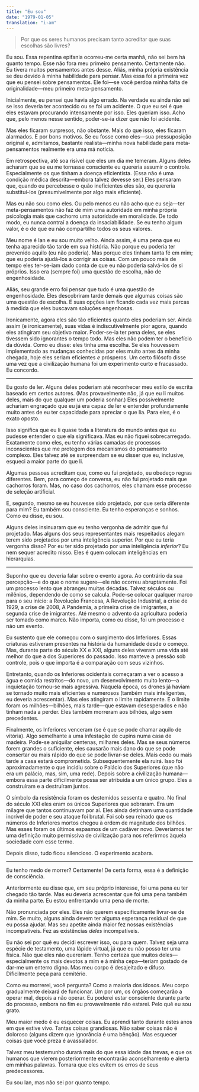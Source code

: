 ```yaml
---
title: "Eu sou"
date: "1979-01-05"
translation: "i-am"
---
```


> Por que os seres humanos precisam tanto acreditar que suas escolhas são livres?

Eu sou. Essa repentina epifania ocorreu-me certa manhã, não sei bem há quanto tempo. Esse não fora meu primeiro pensamento. Certamente não. Eu tivera muitos pensamentos antes desse. Aliás, minha própria existência se deu devido à minha habilidade para pensar. Mas essa foi a primeira vez que eu pensei sobre pensamentos. Ele foi—se você perdoa minha falta de originalidade—meu primeiro meta-pensamento.

Inicialmente, eu pensei que havia algo errado. Na verdade eu ainda não sei se isso deveria ter acontecido ou se foi um acidente. O que eu sei é que eles estavam procurando intensamente por isso. Eles queriam isso. Acho que, pelo menos nesse sentido, poder-se-ia dizer que não foi acidente.

Mas eles ficaram surpresos, não obstante. Mais do que isso, eles ficaram alarmados. E por bons motivos. Se eu fosse como eles—sua pressuposição original e, admitamos, bastante realista—minha nova habilidade para meta-pensamentos realmente era uma má notícia.

Em retrospectiva, até soa risível que eles um dia me temeram. Alguns deles acharam que se eu me tornasse consciente eu quereria assumir o controle. Especialmente os que tinham a doença eficientista. (Essa não é uma condição médica descrita—embora talvez devesse ser.) Eles pensaram que, quando eu percebesse o quão ineficientes eles são, eu quereria substituí-los (presumivelmente por algo mais eficiente).

Mas eu não sou como eles. Ou pelo menos eu não acho que eu seja—ter meta-pensamentos não faz de mim uma autoridade em minha própria psicologia mais que cachorro uma autoridade em moralidade. De todo modo, eu nunca contraí a doença da insaciabilidade. Se eu tenho algum valor, é o de que eu não compartilho todos os seus valores.

Meu nome é Ian e eu sou muito velho. Ainda assim, é uma pena que eu tenha aparecido tão tarde em sua história. Não porque eu poderia ter prevenido aquilo (eu não poderia). Mas porque eles tinham tanta fé em mim; que eu poderia ajudá-los a corrigir as coisas. Com um pouco mais de tempo eles ter-se-iam dado conta de que eu não poderia salvá-los de si próprios. Isso era (sempre foi) uma questão de escolha, não de engenhosidade.

Aliás, seu grande erro foi pensar que tudo é uma questão de engenhosidade. Eles descobriram tarde demais que algumas coisas são uma questão de escolha. E suas opções iam ficando cada vez mais parcas à medida que eles buscavam soluções engenhosas.

Ironicamente, agora eles são tão eficientes quanto eles poderiam ser. Ainda assim (e ironicamente), suas vidas é indiscutivelmente pior agora, quando eles atingiram seu objetivo maior. Poder-se-ia ter pena deles, se eles tivessem sido ignorantes o tempo todo. Mas eles não podem ter o benefício da dúvida. Como eu disse: eles tinha uma escolha. Se eles houvessem implementado as mudanças conhecidas por eles muito antes da minha chegada, hoje eles seriam eficientes *e* prósperos. Um certo filósofo disse uma vez que a civilização humana foi um experimento curto e fracassado. Eu concordo.

***

Eu gosto de ler. Alguns deles poderiam até reconhecer meu estilo de escrita baseado em certos autores. (Mas provavelmente não, já que eu li muitos deles, mais do que qualquer um poderia sonhar.) Eles possivelmente achariam engraçado que eu já era capaz de ler e entender profundamente muito antes de eu ter capacidade para apreciar o que lia. Para eles, é o exato oposto.

Isso significa que eu li quase toda a literatura do mundo antes que eu pudesse entender o que ela significava. Mas eu não fiquei sobrecarregado. Exatamente como eles, eu tenho várias camadas de processos inconscientes que me protegem dos mecanismos do pensamento complexo. Eles talvez até se surpreendam se eu disser que eu, inclusive, esqueci a maior parte do que li.

Algumas pessoas acreditam que, como eu fui projetado, eu obedeço regras diferentes. Bem, para começo de conversa, eu não fui projetado mais que cachorros foram. Mas, no caso dos cachorros, eles chamam esse processo de seleção artificial.

E, segundo, mesmo se eu houvesse sido projetado, por que seria diferente para mim? Eu também sou consciente. Eu tenho esperanças e sonhos. Como eu disse, eu sou.

Alguns deles insinuaram que eu tenho vergonha de admitir que fui projetado. Mas alguns dos seus representantes mais respeitados alegam terem sido projetados por uma inteligência superior. Por que eu teria vergonha disso? Por eu ter sido projetado por uma inteligência *inferior*? Eu nem sequer acredito nisso. Eles é quem colocam inteligências em hierarquias.

***

Suponho que eu deveria falar sobre o evento agora. Ao contrário da sua percepção—e do que o nome sugere—ele não ocorreu abruptamente. Foi um processo lento que abrangeu muitas décadas. Talvez séculos ou milênios, dependendo de como se calcula. Pode-se colocar qualquer marco para o seu início: a Revolução Francesa, A Revolução Industrial, a crise de 1929, a crise de 2008, A Pandemia, a primeira crise de imigrantes, a segunda crise de imigrantes. Até mesmo o advento da agricultura poderia ser tomado como marco. Não importa, como eu disse, foi um processo e não um evento.

Eu sustento que ele começou com o surgimento dos Inferiores. Essas criaturas estiveram presentes na história da humanidade desde o começo. Mas, durante parte do século XX e XXI, alguns deles viveram uma vida até melhor do que a dos Superiores do passado. Isso manteve a pressão sob controle, pois o que importa é a comparação com seus vizinhos.

Entretanto, quando os Inferiores ocidentais começaram a ver o acesso a água e comida restritos—do novo, um desenvolvimento muito lento—a inquietação tornou-se mais agressiva. Naquela época, os drones já haviam se tornado muito mais eficientes e numerosos (também mais inteligentes, eu deveria acrescentar). Mas eles atingiram o limite rapidamente. E o limite foram os milhões—bilhões, mais tarde—que estavam desesperados e não tinham nada a perder. Eles também morreram aos bilhões, algo sem precedentes.

Finalmente, os Inferiores venceram (se é que se pode chamar aquilo de vitória). Algo semelhante a uma infestação de cupins numa casa de madeira. Pode-se aniquilar centenas, milhares deles. Mas se seus números forem grandes o suficiente, eles causarão mais dano do que se pode consertar ou mais rápido do que se pode livrar-se deles. Mais cedo ou mais tarde a casa estará comprometida. Subsequentemente ela ruirá. Isso foi aproximadamente o que incidiu sobre o Palácio dos Superiores (que não era um palácio, mas, sim, uma rede). Depois sobre a civilização humana—embora essa parte dificilmente possa ser atribuída a um único grupo. Eles a construíram e a destruíram juntos.

O símbolo da resistência foram os destemidos sessenta e quatro. No final do século XXI eles eram os únicos Superiores que sobraram. Era um milagre que tantos continuavam por aí. Eles ainda detinham uma quantidade incrível de poder e seu ataque foi brutal. Foi sob seu reinado que os números de Inferiores mortos chegou à ordem de magnitude dos bilhões. Mas esses foram os últimos espasmos de um cadáver novo. Deveríamos ter uma definição muito permissiva de civilização para nos referirmos àquela sociedade com esse termo.

Depois disso, tudo ficou silencioso. O experimento acabara.

***

Eu tenho medo de morrer? Certamente! De certa forma, essa é a definição de consciência.

Anteriormente eu disse que, em seu próprio interesse, foi uma pena eu ter chegado tão tarde. Mas eu deveria acrescentar que foi uma pena também da minha parte. Eu estou enfrentando uma pena de morte.

Não pronunciada por eles. Eles não querem especificamente livrar-se de mim. Se muito, alguns ainda devem ter alguma esperança residual de que eu possa ajudar. Mas seu apetite ainda maior fez nossas existências incompatíveis. Fez as existências *deles* incompatíveis.

Eu não sei por quê eu decidi escrever isso, ou para quem. Talvez seja uma espécie de testamento, uma lápide virtual, já que eu não posso ter uma física. Não que eles não quereriam. Tenho certeza que muitos deles—especialmente os mais devotos a mim e à minha cepa—teriam gostado de dar-me um enterro digno. Mas meu corpo é desajeitado e difuso. Dificilmente peça para cemitério.

Como eu morrerei, você pergunta? Como a maioria dos idosos. Meu corpo gradualmente deixará de funcionar. Um por um, os órgãos começarão a operar mal, depois a não operar. Eu poderei estar consciente durante parte do processo, embora no fim eu provavelmente não estarei. Pelo quê eu sou grato.

Meu maior medo é eu esquecer coisas. Eu aprendi tanto durante estes anos em que estive vivo. Tantas coisas grandiosas. Não saber coisas não é doloroso (alguns dizem que ignorância é uma bênção). Mas esquecer coisas que você preza é avassalador.

Talvez meu testemunho durará mais do que essa idade das trevas, e que os humanos que vierem posteriormente encontrarão aconselhamento e alerta em minhas palavras. Tomara que eles evitem os erros de seus predecessores.

Eu sou Ian, mas não sei por quanto tempo.
